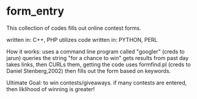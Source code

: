 # form_entry
This collection of codes fills out online contest forms.

  written in:
    C++,
    PHP
  utilizes code written in:
    PYTHON,
    PERL
 
How it works:
  uses a command line program called "googler" (creds to jarun)
    queries the string "for a chance to win"
      gets results from past day
  takes links, then CURLs them, getting the code
    uses formfind.pl (creds to Daniel Stenberg,2002)
      then fills out the form based on keywords.
 
 Ultimate Goal:
   to win contests/giveaways. 
     if many contests are entered, then liklihood of winning is greater!
 
